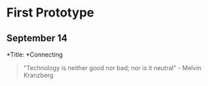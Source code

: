 # First Prototype

## September 14

*Title: *Connecting 

> "Technology is neither good nor bad; nor is it neutral" - Melvin Kranzberg
